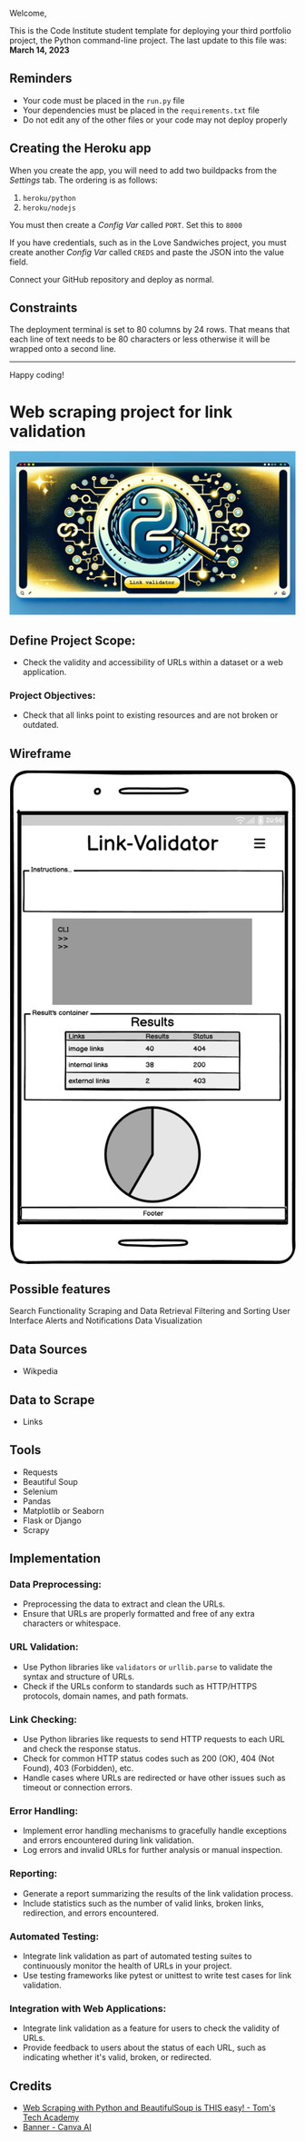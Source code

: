 Welcome,

This is the Code Institute student template for deploying your third portfolio project, the Python command-line project. The last update to this file was: **March 14, 2023**

## Reminders

- Your code must be placed in the `run.py` file
- Your dependencies must be placed in the `requirements.txt` file
- Do not edit any of the other files or your code may not deploy properly

## Creating the Heroku app

When you create the app, you will need to add two buildpacks from the _Settings_ tab. The ordering is as follows:

1. `heroku/python`
2. `heroku/nodejs`

You must then create a _Config Var_ called `PORT`. Set this to `8000`

If you have credentials, such as in the Love Sandwiches project, you must create another _Config Var_ called `CREDS` and paste the JSON into the value field.

Connect your GitHub repository and deploy as normal.

## Constraints

The deployment terminal is set to 80 columns by 24 rows. That means that each line of text needs to be 80 characters or less otherwise it will be wrapped onto a second line.

---

Happy coding!

# Web scraping project for link validation

![Banner](assets/media/Banner-LV.png)

## Define Project Scope:

- Check the validity and accessibility of URLs within a dataset or a web application.

### Project Objectives:

- Check that all links point to existing resources and are not broken or outdated.

## Wireframe

![Wireframe - Mobile](assets/media/Wireframe-mobile.png)

## Possible features

Search Functionality
Scraping and Data Retrieval
Filtering and Sorting
User Interface
Alerts and Notifications
Data Visualization

## Data Sources

- Wikpedia

## Data to Scrape

- Links

## Tools

- Requests
- Beautiful Soup
- Selenium
- Pandas
- Matplotlib or Seaborn
- Flask or Django
- Scrapy

## Implementation

### Data Preprocessing:

- Preprocessing the data to extract and clean the URLs.
- Ensure that URLs are properly formatted and free of any extra characters or whitespace.

### URL Validation:

- Use Python libraries like `validators` or `urllib.parse` to validate the syntax and structure of URLs.
- Check if the URLs conform to standards such as HTTP/HTTPS protocols, domain names, and path formats.

### Link Checking:

- Use Python libraries like requests to send HTTP requests to each URL and check the response status.
- Check for common HTTP status codes such as 200 (OK), 404 (Not Found), 403 (Forbidden), etc.
- Handle cases where URLs are redirected or have other issues such as timeout or connection errors.

### Error Handling:

- Implement error handling mechanisms to gracefully handle exceptions and errors encountered during link validation.
- Log errors and invalid URLs for further analysis or manual inspection.

### Reporting:

- Generate a report summarizing the results of the link validation process.
- Include statistics such as the number of valid links, broken links, redirection, and errors encountered.

### Automated Testing:

- Integrate link validation as part of automated testing suites to continuously monitor the health of URLs in your project.
- Use testing frameworks like pytest or unittest to write test cases for link validation.

### Integration with Web Applications:

- Integrate link validation as a feature for users to check the validity of URLs.
- Provide feedback to users about the status of each URL, such as indicating whether it's valid, broken, or redirected.

## Credits

- [Web Scraping with Python and BeautifulSoup is THIS easy! - Tom's Tech Academy](https://www.youtube.com/watch?v=nBzrMw8hkmY)
- [Banner - Canva AI](https://www.canva.com)
